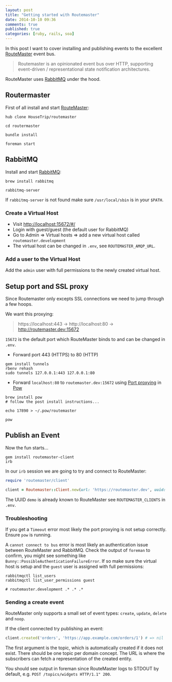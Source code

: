 ```yaml
---
layout: post
title: "Getting started with Routemaster"
date: 2014-10-10 09:36
comments: true
published: true
categories: [ruby, rails, soa]
---
```


In this post I want to cover installing and publishing events to the excellent [RouteMaster](https://github.com/HouseTrip/routemaster) event bus.

> Routemaster is an opinionated event bus over HTTP, supporting event-driven / representational state notification architectures.

RouteMaster uses [RabbitMQ](https://www.rabbitmq.com) under the hood.

<!--more-->

##  Routermaster

First of all install and start [RouteMaster](https://github.com/HouseTrip/routemaster):

```
hub clone HouseTrip/routemaster

cd routermaster

bundle install 

foreman start
```

## RabbitMQ

Install and start [RabbitMQ](https://www.rabbitmq.com):

```
brew install rabbitmq

rabbitmq-server
```

If `rabbitmq-server` is not found make sure `/usr/local/sbin` is in your
`$PATH`.

### Create a Virtual Host

* Visit [http://localhost:15672/#/](http://localhost:15672/#/)
* Login with guest/guest (the default user for RabbitMQ)
* Go to Admin => Virtual hosts => add a new virtual host called `routemaster.development`
* The virtual host can be changed in `.env`, see `ROUTEMASTER_AMQP_URL`.

### Add a user to the Virtual Host

Add the `admin` user with full permissions to the newly created virtual host.

## Setup port and SSL proxy

Since Routemaster only excepts SSL connections we need to jump through a few hoops.

We want this proxying:

> https://localhost:443 -> http://localhost:80 -> http://routemaster.dev:15672

`15672` is the default port which RouteMaster binds to and can be changed in `.env`.

* Forward port 443 (HTTPS) to 80 (HTTP)

```
gem install tunnels
rbenv rehash
sudo tunnels 127.0.0.1:443 127.0.0.1:80
```

* Forward `localhost:80` to `routemaster.dev:15672` using [Port proxying](http://pow.cx/manual#section_2.1.4) in [Pow](https://github.com/basecamp/pow)

```
brew install pow
# follow the post install instructions...

echo 17890 > ~/.pow/routemaster

pow
```

## Publish an Event

Now the fun starts...

```
gem install routemaster-client
irb
```

In our `irb` session we are going to try and connect to RouteMaster:

```ruby
require 'routemaster/client'

client = Routemaster::Client.new(url: 'https://routemaster.dev', uuid: ‘demo’)
```

The UUID `demo` is already known to RouteMaster see `ROUTEMASTER_CLIENTS` in
`.env`.

### Troubleshooting

If you get a `Timeout` error most likely the port proxying is not setup correctly. Ensure `pow` is running.

A `cannot connect to bus` error is most likely an authentication issue between RouteMaster and RabbitMQ. 
Check the output of `foreman` to confirm, you might see something like `Bunny::PossibleAuthenticationFailureError`. 
If so make sure the virtual host is setup and the `guest` user is assigned with full permissions:

```
rabbitmqctl list_users
rabbitmqctl list_user_permissions guest

# routemaster.development .* .* .*
```

### Sending a create event

RouteMaster only supports a small set of event types: `create`, `update`, `delete` and `noop`.

If the client connected try publishing an event:

```ruby
client.created('orders', 'https://app.example.com/orders/1') # => nil
```

The first argument is the topic, which is automatically created if it does not exist. There should be one topic per domain concept. The URL is where the subscribers can fetch a representation of the created entity.

You should see output in foreman since RouteMaster logs to STDOUT by default, e.g. `POST /topics/widgets HTTP/1.1" 200`.
